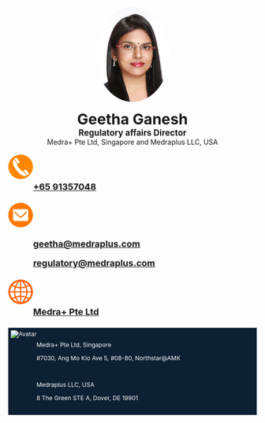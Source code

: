 <html>
<head>
<meta name="viewport" content="width=device-width, initial-scale=1">
<style>
.geetha_image {
  border-radius: 50%;
  display: block;
  margin-left: auto;
  margin-right: auto;
  width: 50%;
}
.geetha {
  text-align:center;
  font-size: 30px;
}
.designation {
  text-align:center;
  font-size: 17px;
}
.location {
  text-align:center;
  font-size: 14px;
}

.container {
  
    display:flex;
   width: 100%;
  
  margin-left: auto;
  margin-right: auto;
  
}
.icon_image {
   border-radius: 50%;
width: 50px;
max-width: none;
display: block;
}
.content {
    width: 50%;
    flex-grow: 1;
    padding: 1% 1% 1% 10%;
    font-size: 18px;
  
}
.intro {
  margin: auto;
 
}
.medra_address {
background-color: #0d2034;
    display: flex;
    color: white;
    font-size: 12px;
        padding: 1%;
}
.medra_logo {

   padding: 2%;
}
.address {
padding: 2% 2% 2% 0;
}

.com_name {
margin: 0 !important;
font-weight: bold;
font-size: 17px;
}

.com_address {
margin: 0 !important;
}
</style>
</head>
<body>

<br>
<img class="geetha_image" src="1.jpg" alt="Geetha" style="width:150px">
<br>
<div class="intro">
<div class="geetha"><b>Geetha Ganesh</b></div>
<div class="designation"><b>Regulatory affairs Director</b></div>
<div class="location">Medra+ Pte Ltd, Singapore and Medraplus LLC, USA</div>

<br>
<div class="container">
    <div class="icon"><img class="icon_image" src="phone.jpg" alt="Avatar"></div>
    <div class="content"><b><a href="tel:+65 91357048">+65 91357048</a></b></div>
</div>
<br>
<div class="container">
    <div class="icon"><img class="icon_image" src="mail.png" alt="Avatar"></div>
  <div class="content">
    <b><p><a href="mailto:geetha@medraplus.com">geetha@medraplus.com</a></p>
    <p><a href="mailto:regulatory@medraplus.com">regulatory@medraplus.com</a></p></b>
  </div>
</div>
<div class="container">
    <div class="icon"><img class="icon_image" src="web.png" alt="Avatar"></div>
    <div class="content"><b><a href="http://medrasg.com/">Medra+ Pte Ltd</a></b></div>
</div>
<br>

<div class="medra_address">
  <div class="medra_logo"><img width="173" height="180" style="max-width: 100%; height: auto;" src="medralogo.png" alt="Avatar"></div>
  <div class="address">
    <p class="com_name">Medra+ Pte Ltd, Singapore</p>
    <p class="com_address">#7030, Ang Mo Kio Ave 5, #08-80, Northstar@AMK</p><br>
      <p class="com_name">Medraplus LLC, USA</p>
    <p class="com_address">8 The Green STE A, Dover, DE 19901</p>
  </div>
   </div>
   
</div>
</body>
</html> 
